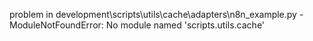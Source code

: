 problem in development\scripts\utils\cache\adapters\n8n_example.py - ModuleNotFoundError: No module named 'scripts.utils.cache'
